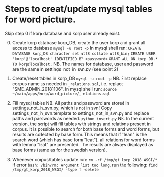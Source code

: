 # Steps to creat/update mysql tables for word picture.
Skip step 0 if korp database and korp user already exist.

0. Create korp database korp_DB, create the user korp and grant all access to database
`mysql -u root -p`
In mysql shell run:
`CREATE DATABASE korp_DB character set utf8 collate utf8_bin;`
`CREATE USER 'korp'@'localhost' IDENTIFIED BY <password>`
`GRANT ALL ON korp_DB.* TO korp@localhost;`
NB. The names for database, user and password are the same in settings_not_in_svn.py (see point 2)

1. Create/reset tables in korp_DB
`mysql -u root -p`
NB. First replace corpus name as needed in `_relations.sql`, i.e. replace "SME_ADMIN_20181106".
In mysql shell run:
`source ~/main/apps/korp/word_picture/_relations.sql`

2. Fill mysql tables
NB. All paths and password are stored in settings_not_in_svn.py, which is not in svn!
Copy settings_not_in_svn.template to settings_not_in_svn.py and replace paths and passwords as needed.
`python insert.py`
NB. In the current version, the script will fill tables with strings and relations present in corpus.
It is possible to search for both base forms and word forms, but results are collected by base form.
This means that if "lean" is the search word (which has base form "leat"), all relations for word forms with lemma "leat" are presented.
The results are always displayed as base forms (same as for the swedish version).

3. Whenever corpus/tables update run:
`rm -rf /tmp/gt_korp_2018_WSGI/*`
If error `bash: /bin/rm: Argument list too long`, run the following:
`find /tmp/gt_korp_2018_WSGI/ -type f -delete`
